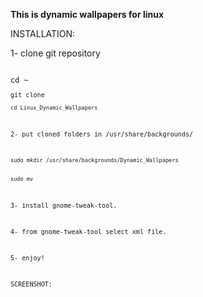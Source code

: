 <b>This is dynamic wallpapers for linux</b>

<Text>
INSTALLATION: 

1- clone git repository

<code>
cd ~
<code>
git clone 
<code>
cd Linux_Dynamic_Wallpapers
</code>

2- put cloned folders in /usr/share/backgrounds/

<code>
sudo mkdir /usr/share/backgrounds/Dynamic_Wallpapers

sudo mv 
</code>

3- install gnome-tweak-tool.

4- from gnome-tweak-tool select xml file. 

5- enjoy!

SCREENSHOT:
</Text>


